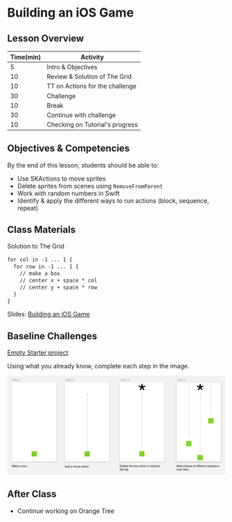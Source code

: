# Building an iOS Game

## Lesson Overview

| **Time(min)** | **Activity**                     |
| ------------- | ---------------------------      |
| 5             | Intro & Objectives               |
| 10            | Review & Solution of The Grid    |
| 10            | TT on Actions for the challenge  |
| 30            | Challenge                        |
| 10            | Break                            |
| 30            | Continue with challenge          |
| 10            | Checking on Tutorial's progress  |

## Objectives & Competencies
By the end of this lesson, students should be able to:

- Use SKActions to move sprites
- Delete sprites from scenes using `RemoveFromParent`
- Work with random numbers in Swift
- Identify & apply the different ways to run actions (block, sequence, repeat)

## Class Materials

Solution to The Grid

```
for col in -1 ... 1 {
  for row in -1 ... 1 {
    // make a box
    // center x + space * col
    // center y + space * row
  }
}
```

Slides: [Building an iOS Game](https://docs.google.com/presentation/d/17AR52Hkqp1Lid4BohnvcHnZJ5cK3w1j7yusMJQkaRKI/edit?usp=sharing)

## Baseline Challenges

[Empty Starter project](https://github.com/Product-College-Labs/Game-Starter-Empty/tree/master)

Using what you already know, complete each step in the image.

![Moving Boxes](assets/movingBoxes.png)

<!--- https://github.com/Product-College-Labs/pop-the-bubble --->

## After Class
- Continue working on Orange Tree
